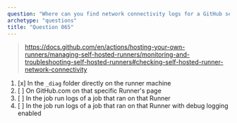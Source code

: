 ```yaml
---
question: "Where can you find network connectivity logs for a GitHub self-hosted-runner?"
archetype: "questions"
title: "Question 065"
---
```


> https://docs.github.com/en/actions/hosting-your-own-runners/managing-self-hosted-runners/monitoring-and-troubleshooting-self-hosted-runners#checking-self-hosted-runner-network-connectivity
1. [x] In the `_diag` folder directly on the runner machine
1. [ ] On GitHub.com on that specific Runner's page
1. [ ] In the job run logs of a job that ran on that Runner
1. [ ] In the job run logs of a job that ran on that Runner with debug logging enabled
